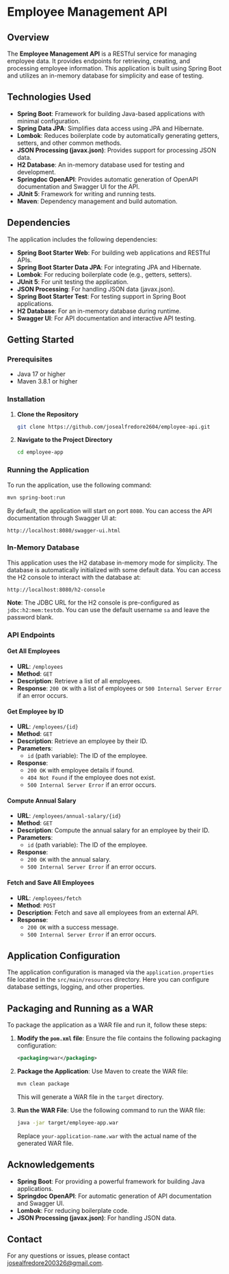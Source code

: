 # Employee Management API

## Overview

The **Employee Management API** is a RESTful service for managing employee data. It provides endpoints for retrieving, creating, and processing employee information. This application is built using Spring Boot and utilizes an in-memory database for simplicity and ease of testing.

## Technologies Used

- **Spring Boot**: Framework for building Java-based applications with minimal configuration.
- **Spring Data JPA**: Simplifies data access using JPA and Hibernate.
- **Lombok**: Reduces boilerplate code by automatically generating getters, setters, and other common methods.
- **JSON Processing (javax.json)**: Provides support for processing JSON data.
- **H2 Database**: An in-memory database used for testing and development.
- **Springdoc OpenAPI**: Provides automatic generation of OpenAPI documentation and Swagger UI for the API.
- **JUnit 5**: Framework for writing and running tests.
- **Maven**: Dependency management and build automation.

## Dependencies

The application includes the following dependencies:

- **Spring Boot Starter Web**: For building web applications and RESTful APIs.
- **Spring Boot Starter Data JPA**: For integrating JPA and Hibernate.
- **Lombok**: For reducing boilerplate code (e.g., getters, setters).
- **JUnit 5**: For unit testing the application.
- **JSON Processing**: For handling JSON data (javax.json).
- **Spring Boot Starter Test**: For testing support in Spring Boot applications.
- **H2 Database**: For an in-memory database during runtime.
- **Swagger UI**: For API documentation and interactive API testing.

## Getting Started

### Prerequisites

- Java 17 or higher
- Maven 3.8.1 or higher

### Installation

1. **Clone the Repository**

   ```bash
   git clone https://github.com/josealfredore2604/employee-api.git
   ```

2. **Navigate to the Project Directory**

   ```bash
   cd employee-app
   ```

### Running the Application

To run the application, use the following command:

```bash
mvn spring-boot:run
```

By default, the application will start on port `8080`. You can access the API documentation through Swagger UI at:

```
http://localhost:8080/swagger-ui.html
```

### In-Memory Database

This application uses the H2 database in-memory mode for simplicity. The database is automatically initialized with some default data. You can access the H2 console to interact with the database at:

```
http://localhost:8080/h2-console
```

**Note**: The JDBC URL for the H2 console is pre-configured as `jdbc:h2:mem:testdb`. You can use the default username `sa` and leave the password blank.

### API Endpoints

#### Get All Employees

- **URL**: `/employees`
- **Method**: `GET`
- **Description**: Retrieve a list of all employees.
- **Response**: `200 OK` with a list of employees or `500 Internal Server Error` if an error occurs.

#### Get Employee by ID

- **URL**: `/employees/{id}`
- **Method**: `GET`
- **Description**: Retrieve an employee by their ID.
- **Parameters**:
  - `id` (path variable): The ID of the employee.
- **Response**:
  - `200 OK` with employee details if found.
  - `404 Not Found` if the employee does not exist.
  - `500 Internal Server Error` if an error occurs.

#### Compute Annual Salary

- **URL**: `/employees/annual-salary/{id}`
- **Method**: `GET`
- **Description**: Compute the annual salary for an employee by their ID.
- **Parameters**:
  - `id` (path variable): The ID of the employee.
- **Response**:
  - `200 OK` with the annual salary.
  - `500 Internal Server Error` if an error occurs.

#### Fetch and Save All Employees

- **URL**: `/employees/fetch`
- **Method**: `POST`
- **Description**: Fetch and save all employees from an external API.
- **Response**:
  - `200 OK` with a success message.
  - `500 Internal Server Error` if an error occurs.

## Application Configuration

The application configuration is managed via the `application.properties` file located in the `src/main/resources` directory. Here you can configure database settings, logging, and other properties.

## Packaging and Running as a WAR

To package the application as a WAR file and run it, follow these steps:

1. **Modify the `pom.xml` file**: Ensure the file contains the following packaging configuration:

    ```xml
    <packaging>war</packaging>
    ```

2. **Package the Application**: Use Maven to create the WAR file:

    ```bash
    mvn clean package
    ```

   This will generate a WAR file in the `target` directory.

3. **Run the WAR File**: Use the following command to run the WAR file:

    ```bash
    java -jar target/employee-app.war
    ```

   Replace `your-application-name.war` with the actual name of the generated WAR file.

## Acknowledgements

- **Spring Boot**: For providing a powerful framework for building Java applications.
- **Springdoc OpenAPI**: For automatic generation of API documentation and Swagger UI.
- **Lombok**: For reducing boilerplate code.
- **JSON Processing (javax.json)**: For handling JSON data.

## Contact

For any questions or issues, please contact [josealfredore200326@gmail.com](mailto:josealfredore200326@gmail.com).
```